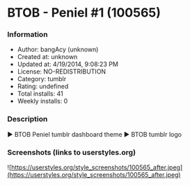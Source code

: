# BTOB - Peniel #1 (100565)

### Information
- Author: bangAcy (unknown)
- Created at: unknown
- Updated at: 4/19/2014, 9:08:23 PM
- License: NO-REDISTRIBUTION
- Category: tumblr
- Rating: undefined
- Total installs: 41
- Weekly installs: 0


### Description
► BTOB Peniel tumblr dashboard theme 
► BTOB tumblr logo


### Screenshots (links to userstyles.org)
![https://userstyles.org/style_screenshots/100565_after.jpeg](https://userstyles.org/style_screenshots/100565_after.jpeg)


